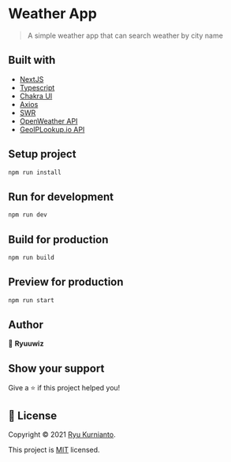 # Weather App

> A simple weather app that can search weather by city name

## Built with

- [NextJS](https://nextjs.org/)
- [Typescript](https://www.typescriptlang.org/)
- [Chakra UI](https://chakra-ui.com/)
- [Axios](https://axios-http.com/docs/intro)
- [SWR](https://swr.vercel.app/)
- [OpenWeather API](https://openweathermap.org/)
- [GeoIPLookup.io API](https://geoiplookup.io/)

## Setup project

```sh
npm run install
```

## Run for development

```sh
npm run dev
```

## Build for production

```sh
npm run build
```

## Preview for production

```sh
npm run start
```

## Author

👤 **Ryuuwiz**

## Show your support

Give a ⭐️ if this project helped you!

## 📝 License

Copyright © 2021 [Ryu Kurnianto](https://github.com/ryuuwiz).

This project is [MIT](https://www.mit.edu/~amini/LICENSE.md) licensed.
